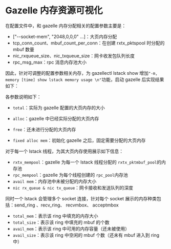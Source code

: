 # Gazelle 内存资源可视化

在配置文件中，和 gazelle 内存分配相关的配置参数主要是：

- ["--socket-mem", "2048,0,0,0" ...]：大页内存分配
- tcp_conn_count、mbuf_count_per_conn：在创建 rxtx_pktspool 时分配的 mbuf 数量
- nic_rxqueue_size、nic_txqueue_size：网卡收发包队列长度
- rpc_msg_max：rpc 消息内存池大小

因此，针对可调整的配置参数相关内存，为 gazellectl lstack show 增加`"-m, memory [time] show lstack memory usage \n"`功能，启动 gazelle 后实现结果如下：



各参数说明如下：

- `total`：实际为 gazelle 配置的大页内存的大小
- `alloc`：gazelle 中已经实际分配的大页内存
- `free`：还未进行分配的大页内存

- `fixed alloc mem`：初始化 gazelle 之后，固定需要分配的大页内存

对于每一个 lstack 线程，为其大页内存使用展示如下信息：

- `rxtx_mempool`：gazelle 为每一个 lstack 线程分配的 `rxtx_pktmbuf_pool`的内存池
- `rpc_mempool`：gazelle 为每个线程创建的 `rpc_pool`内存池
- `avail mem`：内存池中未被分配的内存大小
- `nic rx_queue & nic tx_queue`：网卡接收和发送队列的深度

同时一个 lstack 会管理多个 socket 连接，针对每个 socket 展示的内存种类包括：send_ring 、recv_ring、 recvmbox、 acceptmbox 

- `total_mem`：表示该 ring 中填充的内存大小
- `total_size`：表示该 ring 中填充的 mbuf 的个数
- `avail_mem`：表示该 ring 中可用的内存容量（还未被使用）
- `avail_size`：表示该 ring 中空闲的 mbuf 个数（还未有 mbuf 进入到 ring 中）